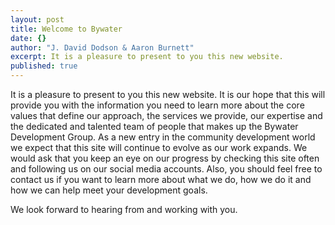 ```yaml
---
layout: post
title: Welcome to Bywater
date: {}
author: "J. David Dodson & Aaron Burnett"
excerpt: It is a pleasure to present to you this new website.
published: true
---
```


It is a pleasure to present to you this new website.  It is our hope that this will provide you with the information you need to learn more about the core values that define our approach, the services we provide, our expertise and the dedicated and talented team of people that makes up the Bywater Development Group.  As a new entry in the community development world we expect that this site will continue to evolve as our work expands.  We would ask that you keep an eye on our progress by checking this site often and following us on our social media accounts.  Also, you should feel free to contact us if you want to learn more about what we do, how we do it and how we can help meet your development goals.

We look forward to hearing from and working with you.

